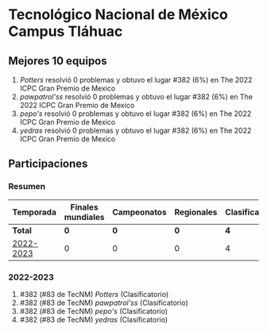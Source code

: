 # Tecnológico Nacional de México Campus Tláhuac

## Mejores 10 equipos

1. _Potters_ resolvió 0 problemas y obtuvo el lugar #382 (6%) en The 2022 ICPC Gran Premio de Mexico
1. _pawpatrol'ss_ resolvió 0 problemas y obtuvo el lugar #382 (6%) en The 2022 ICPC Gran Premio de Mexico
1. _pepo's_ resolvió 0 problemas y obtuvo el lugar #382 (6%) en The 2022 ICPC Gran Premio de Mexico
1. _yedras_ resolvió 0 problemas y obtuvo el lugar #382 (6%) en The 2022 ICPC Gran Premio de Mexico

## Participaciones

### Resumen

| Temporada | Finales mundiales | Campeonatos | Regionales | Clasificatorios | Equipos |
| --- | --- | --- | --- | --- | --- |
| **Total** | **0** | **0** | **0** | **4** | **4** |
| [2022-2023](#2022-2023) | 0 | 0 | 0 | 4 | 4 |

### 2022-2023

1. #382 (#83 de TecNM) _Potters_ (Clasificatorio)
1. #382 (#83 de TecNM) _pawpatrol'ss_ (Clasificatorio)
1. #382 (#83 de TecNM) _pepo's_ (Clasificatorio)
1. #382 (#83 de TecNM) _yedras_ (Clasificatorio)



